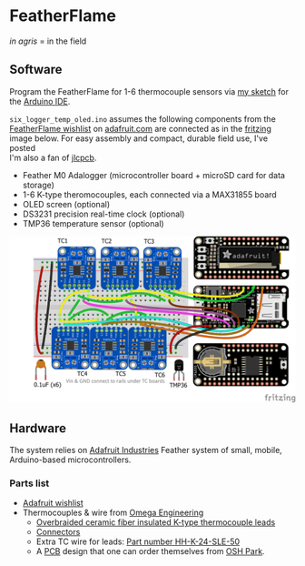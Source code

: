 # FeatherFlame

*in agris* = in the field 

## Software 

Program the FeatherFlame for 1-6 thermocouple sensors via [my sketch](https://github.com/devanmcg/FireScienceDIY/tree/master/FeatherFlame/sketches) for the [Arduino IDE](https://www.arduino.cc/en/Main/Software). 

`six_logger_temp_oled.ino` assumes the following components from the [FeatherFlame wishlist](http://www.adafruit.com/wishlists/459876) on [adafruit.com](http://adafruit.com) are connected as in the [fritzing](http://www.fritzing.org) image below. 
For easy assembly and compact, durable field use, I've posted  
I'm also a fan of [jlcpcb](https://jlcpcb.com). 

* Feather M0 Adalogger (microcontroller board + microSD card for data storage)
* 1-6 K-type theromocouples, each connected via a MAX31855 board
* OLED screen (optional)
* DS3231 precision real-time clock (optional)
* TMP36 temperature sensor (optional) 

<img src="https://github.com/devanmcg/FireScienceDIY/blob/master/FeatherFlame/PCB/FeatherFlame6tc_bb.png" width="600">

## Hardware 

The system relies on [Adafruit Industries](adafruit.com) Feather system of small, mobile, Arduino-based microcontrollers.

### Parts list 

* [Adafruit wishlist]( http://www.adafruit.com/wishlists/459876)
* Thermocouples \& wire from [Omega Engineering](omega.com)
  - [Overbraided ceramic fiber insulated K-type thermocouple leads](https://www.omega.com/pptst/XCIB.html)
  - [Connectors](https://www.omega.com/pptst/SMPW-CC.html)
  - Extra TC wire for leads: [Part number HH-K-24-SLE-50](https://www.omega.com/pptst/SLE_Wire.html)
  - A [PCB](https://github.com/devanmcg/FireScienceDIY/tree/master/FeatherFlame/PCB) design that one can order themselves from [OSH Park](https://oshpark.com/shared_projects/cAXzsQJw).
